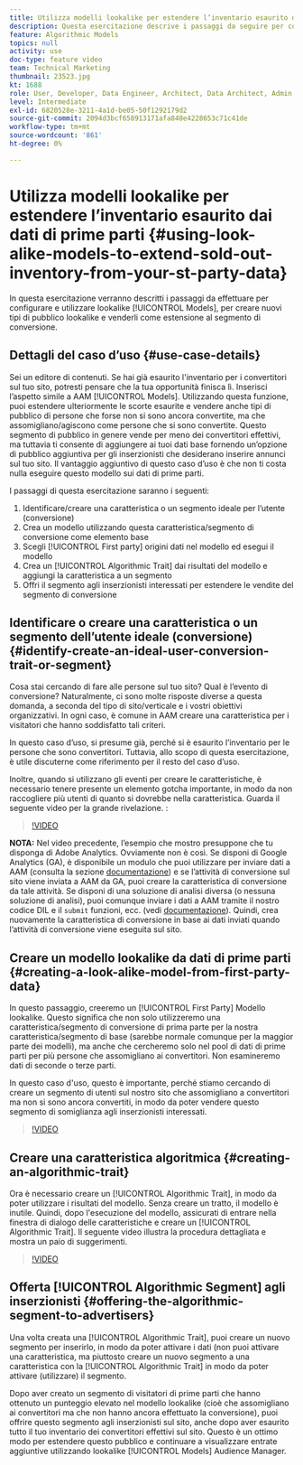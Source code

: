 ```yaml
---
title: Utilizza modelli lookalike per estendere l’inventario esaurito dai dati di prime parti
description: Questa esercitazione descrive i passaggi da seguire per configurare e utilizzare modelli lookalike, in modo da creare nuovi tipi di pubblico per similarità e venderli come estensione per il segmento di conversione.
feature: Algorithmic Models
topics: null
activity: use
doc-type: feature video
team: Technical Marketing
thumbnail: 23523.jpg
kt: 1688
role: User, Developer, Data Engineer, Architect, Data Architect, Admin, Leader
level: Intermediate
exl-id: 6820528e-3211-4a1d-be05-50f1292179d2
source-git-commit: 2094d3bcf658913171afa848e4228653c71c41de
workflow-type: tm+mt
source-wordcount: '861'
ht-degree: 0%

---
```


# Utilizza modelli lookalike per estendere l’inventario esaurito dai dati di prime parti {#using-look-alike-models-to-extend-sold-out-inventory-from-your-st-party-data}

In questa esercitazione verranno descritti i passaggi da effettuare per configurare e utilizzare lookalike [!UICONTROL Models], per creare nuovi tipi di pubblico lookalike e venderli come estensione al segmento di conversione.

## Dettagli del caso d’uso {#use-case-details}

Sei un editore di contenuti. Se hai già esaurito l&#39;inventario per i convertitori sul tuo sito, potresti pensare che la tua opportunità finisca lì. Inserisci l’aspetto simile a AAM [!UICONTROL Models]. Utilizzando questa funzione, puoi estendere ulteriormente le scorte esaurite e vendere anche tipi di pubblico di persone che forse non si sono ancora convertite, ma che assomigliano/agiscono come persone che si sono convertite. Questo segmento di pubblico in genere vende per meno dei convertitori effettivi, ma tuttavia ti consente di aggiungere ai tuoi dati base fornendo un’opzione di pubblico aggiuntiva per gli inserzionisti che desiderano inserire annunci sul tuo sito. Il vantaggio aggiuntivo di questo caso d’uso è che non ti costa nulla eseguire questo modello sui dati di prime parti.

I passaggi di questa esercitazione saranno i seguenti:

1. Identificare/creare una caratteristica o un segmento ideale per l’utente (conversione)
1. Crea un modello utilizzando questa caratteristica/segmento di conversione come elemento base
1. Scegli [!UICONTROL First party] origini dati nel modello ed esegui il modello
1. Crea un [!UICONTROL Algorithmic Trait] dai risultati del modello e aggiungi la caratteristica a un segmento
1. Offri il segmento agli inserzionisti interessati per estendere le vendite del segmento di conversione

## Identificare o creare una caratteristica o un segmento dell’utente ideale (conversione) {#identify-create-an-ideal-user-conversion-trait-or-segment}

Cosa stai cercando di fare alle persone sul tuo sito? Qual è l’evento di conversione? Naturalmente, ci sono molte risposte diverse a questa domanda, a seconda del tipo di sito/verticale e i vostri obiettivi organizzativi. In ogni caso, è comune in AAM creare una caratteristica per i visitatori che hanno soddisfatto tali criteri.

In questo caso d’uso, si presume già, perché si è esaurito l’inventario per le persone che sono convertitori. Tuttavia, allo scopo di questa esercitazione, è utile discuterne come riferimento per il resto del caso d’uso.

Inoltre, quando si utilizzano gli eventi per creare le caratteristiche, è necessario tenere presente un elemento gotcha importante, in modo da non raccogliere più utenti di quanto si dovrebbe nella caratteristica. Guarda il seguente video per la grande rivelazione. :

>[!VIDEO](https://video.tv.adobe.com/v/23431/?quality=12)

**NOTA:** Nel video precedente, l’esempio che mostro presuppone che tu disponga di Adobe Analytics. Ovviamente non è così. Se disponi di Google Analytics (GA), è disponibile un modulo che puoi utilizzare per inviare dati a AAM (consulta la sezione [documentazione](https://experienceleague.adobe.com/docs/audience-manager/user-guide/dil-api/dil-overview.html)) e se l’attività di conversione sul sito viene inviata a AAM da GA, puoi creare la caratteristica di conversione da tale attività. Se disponi di una soluzione di analisi diversa (o nessuna soluzione di analisi), puoi comunque inviare i dati a AAM tramite il nostro codice DIL e il `submit` funzioni, ecc. (vedi [documentazione](https://experienceleague.adobe.com/docs/audience-manager/user-guide/dil-api/dil-modules.html)). Quindi, crea nuovamente la caratteristica di conversione in base ai dati inviati quando l’attività di conversione viene eseguita sul sito.

## Creare un modello lookalike da dati di prime parti {#creating-a-look-alike-model-from-first-party-data}

In questo passaggio, creeremo un [!UICONTROL First Party] Modello lookalike. Questo significa che non solo utilizzeremo una caratteristica/segmento di conversione di prima parte per la nostra caratteristica/segmento di base (sarebbe normale comunque per la maggior parte dei modelli), ma anche che cercheremo solo nel pool di dati di prime parti per più persone che assomigliano ai convertitori. Non esamineremo dati di seconde o terze parti.

In questo caso d&#39;uso, questo è importante, perché stiamo cercando di creare un segmento di utenti sul nostro sito che assomigliano a convertitori ma non si sono ancora convertiti, in modo da poter vendere questo segmento di somiglianza agli inserzionisti interessati.

>[!VIDEO](https://video.tv.adobe.com/v/23504/?quality-12)

## Creare una caratteristica algoritmica {#creating-an-algorithmic-trait}

Ora è necessario creare un [!UICONTROL Algorithmic Trait], in modo da poter utilizzare i risultati del modello. Senza creare un tratto, il modello è inutile. Quindi, dopo l&#39;esecuzione del modello, assicurati di entrare nella finestra di dialogo delle caratteristiche e creare un [!UICONTROL Algorithmic Trait]. Il seguente video illustra la procedura dettagliata e mostra un paio di suggerimenti.

>[!VIDEO](https://video.tv.adobe.com/v/23523/?quality=12)

## Offerta [!UICONTROL Algorithmic Segment] agli inserzionisti {#offering-the-algorithmic-segment-to-advertisers}

Una volta creata una [!UICONTROL Algorithmic Trait], puoi creare un nuovo segmento per inserirlo, in modo da poter attivare i dati (non puoi attivare una caratteristica, ma piuttosto creare un nuovo segmento a una caratteristica con la [!UICONTROL Algorithmic Trait] in modo da poter attivare (utilizzare) il segmento.

Dopo aver creato un segmento di visitatori di prime parti che hanno ottenuto un punteggio elevato nel modello lookalike (cioè che assomigliano ai convertitori ma che non hanno ancora effettuato la conversione), puoi offrire questo segmento agli inserzionisti sul sito, anche dopo aver esaurito tutto il tuo inventario dei convertitori effettivi sul sito. Questo è un ottimo modo per estendere questo pubblico e continuare a visualizzare entrate aggiuntive utilizzando lookalike [!UICONTROL Models] Audience Manager.
